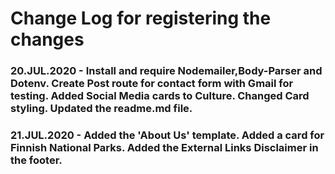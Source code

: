 # Change Log for registering the changes

### 20.JUL.2020 - Install and require Nodemailer,Body-Parser and Dotenv. Create Post route for contact form with Gmail for testing. Added Social Media cards to Culture. Changed Card styling. Updated the readme.md file.

### 21.JUL.2020 - Added the 'About Us' template. Added a card for Finnish National Parks. Added the External Links Disclaimer in the footer.

